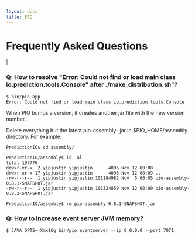 ```yaml
---
layout: docs
title: FAQ
---
```


#   Frequently Asked Questions

|

### Q: How to resolve "Error: Could not find or load main class io.prediction.tools.Console" after ./make_distribution.sh"?
```
$ bin/pio app
Error: Could not find or load main class io.prediction.tools.Console
```
When PIO bumps a version, it creates another jar file with the new version number.

Delete everything but the latest pio-assembly-<VERSION>.jar in $PIO_HOME/assembly directory. For example:
  
```
PredictionIO$ cd assembly/

PredictionIO/assembly$ ls -al
total 197776
drwxr-xr-x  2 yipjustin yipjustin      4096 Nov 12 00:08 .
drwxr-xr-x 17 yipjustin yipjustin      4096 Nov 12 00:09 ..
-rw-r--r--  1 yipjustin yipjustin 101184982 Nov  5 06:05 pio-assembly-0.8.1-SNAPSHOT.jar
-rw-r--r--  1 yipjustin yipjustin 101324859 Nov 12 00:09 pio-assembly-0.8.2-SNAPSHOT.jar

PredictionIO/assembly$ rm pio-assembly-0.8.1-SNAPSHOT.jar
```

### Q: How to increase event server JVM memory?
```
$ JAVA_OPTS=-Xmx16g bin/pio eventserver --ip 0.0.0.0 --port 7071
```

